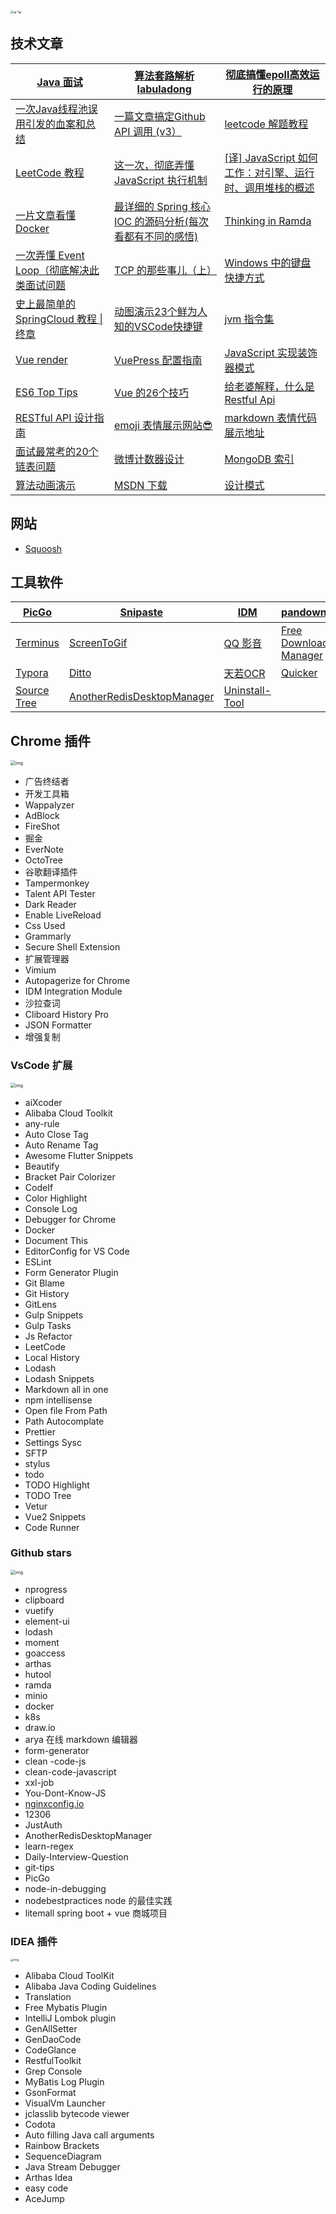 <img src="../.vuepress/public/20200410485928_qnlWFY.jpg" alt="æ·³æ´" style="zoom: 33%;" />

## 技术文章

| [Java 面试](https://segmentfault.com/a/1190000016172470)     | [算法套路解析 labuladong](https://labuladong.gitbook.io)     | [彻底搞懂epoll高效运行的原理](https://www.jianshu.com/p/31cdfd6f5a48) |
| ------------------------------------------------------------ | ------------------------------------------------------------ | ------------------------------------------------------------ |
| [一次Java线程池误用引发的血案和总结](https://blog.csdn.net/jiankunking/article/details/79253053) | [一篇文章搞定Github API 调用 (v3）](https://segmentfault.com/a/1190000015144126) | [leetcode 解题教程](http://lucifer.ren/leetcode/)            |
| [LeetCode 教程](https://liweiwei1419.gitee.io/leetcode-algo/) | [ 这一次，彻底弄懂 JavaScript 执行机制](https://juejin.im/post/59e85eebf265da430d571f89) | [[译] JavaScript 如何工作：对引擎、运行时、调用堆栈的概述](https://juejin.im/post/5a05b4576fb9a04519690d42) |
| [一片文章看懂 Docker](https://zhuanlan.zhihu.com/p/53260098?utm_source=wechat_session&utm_medium=social&utm_oi=794623637738123264) | [最详细的 Spring 核心 IOC 的源码分析(每次看都有不同的感悟)](https://blog.csdn.net/nuomizhende45/article/details/81158383) | [Thinking in Ramda](https://zhuanlan.zhihu.com/p/27473549)   |
| [一次弄懂 Event Loop（彻底解决此类面试问题](https://juejin.im/post/5c3d8956e51d4511dc72c200) | [TCP 的那些事儿（上）](https://coolshell.cn/articles/11564.html) | [Windows 中的键盘快捷方式](https://support.microsoft.com/zh-cn/help/12445/windows-keyboard-shortcuts) |
| [史上最简单的 SpringCloud 教程 \| 终章](https://blog.csdn.net/forezp/article/details/70148833/) | [动图演示23个鲜为人知的VSCode快捷键](https://juejin.im/post/5e2024485188254df874102b) | [jvm 指令集](https://en.wikipedia.org/wiki/Java_bytecode_instruction_listings) |
| [Vue render](https://www.jianshu.com/p/7508d2a114d3)         | [VuePress 配置指南](https://segmentfault.com/a/1190000017953711) | [JavaScript 实现装饰器模式](https://www.cnblogs.com/coolslider/p/8459729.html) |
| [ES6 Top Tips](https://gitee.com/-/ide/project/xiaoxiunique/atom-blog/edit/master/-/README.md) | [Vue 的26个技巧](https://michaelnthiessen.com/26-time-saving-tips/) | [给老婆解释，什么是Restful Api](https://zhuanlan.zhihu.com/p/30396391) |
| [RESTful API 设计指南](http://www.ruanyifeng.com/blog/2014/05/restful_api.html) | [emoji 表情展示网站😎](https://getemoji.com/)                 | [markdown 表情代码展示地址](https://www.webfx.com/tools/emoji-cheat-sheet/) |
| [面试最常考的20个链表问题](https://www.geeksforgeeks.org/top-20-linked-list-interview-question/) | [微博计数器设计](https://blog.cydu.net/weidesign/2012/09/09/weibo-counter-service-design-2/) | [MongoDB 索引](https://zhuanlan.zhihu.com/p/77971681)        |
| [算法动画演示](https://visualgo.net/zh)                      | [MSDN 下载](https://msdn.itellyou.cn/)                       | [设计模式](https://refactoringguru.cn/)                      |



## 网站

- [Squoosh](https://squoosh.app/)

## 工具软件

| [PicGo](https://github.com/Molunerfinn/PicGo)                | [Snipaste](https://zh.snipaste.com/)                         | [IDM](https://www.internetdownloadmanager.com/)              | [pandownload](pandownload.com)                               | [火柴](http://huochaipro.com/)                               |
| ------------------------------------------------------------ | ------------------------------------------------------------ | ------------------------------------------------------------ | ------------------------------------------------------------ | ------------------------------------------------------------ |
| [Terminus](https://github.com/Eugeny/terminus/releases/tag/v1.0.77) | [ScreenToGif](https://www.screentogif.com/?l=zh_cn)          | [QQ 影音](http://player.qq.com/)                             | [Free Download Manager](https://www.freedownloadmanager.org/zh/) | [Teamviewer](https://www.teamviewer.cn/cn/?pid=google.tv.teamviewer_exact.s.cn&gclid=Cj0KCQjw_r3nBRDxARIsAJljleE_tA4zSLrXlKrM7044Whu4T7O1X9HViDMCYvR3_duf7CuYmh3Rx6oaAvR1EALw_wcB) |
| [Typora](https://www.typora.io/#windows)                     | [Ditto](https://ditto-cp.sourceforge.io/)                    | [天若OCR](https://tianruoocr.cn/server/index.php)            | [Quicker](https://getquicker.net/)                           | [Seer](http://www.1218.io/seer.html)                         |
| [Source Tree](https://www.sourcetreeapp.com/)                | [AnotherRedisDesktopManager](https://github.com/qishibo/AnotherRedisDesktopManager/releases) | [Uninstall-Tool](https://www.3987.com/xiazai/1/17/1043.html) |                                                              |                                                              |

## Chrome 插件

<img src="../.vuepress/public/fe82edfd-c2db-441e-848b-1929ca833967-3417312.jpg" alt="img" style="zoom:50%;" />

- 广告终结者
- 开发工具箱
- Wappalyzer
- AdBlock
- FireShot
- 掘金
- EverNote
- OctoTree
- 谷歌翻译插件
- Tampermonkey
- Talent API Tester
- Dark Reader
- Enable LiveReload
- Css Used
- Grammarly
- Secure Shell Extension 
- 扩展管理器
- Vimium
- Autopagerize for Chrome
- IDM Integration Module
- 沙拉查词
- Cliboard History Pro
- JSON Formatter
- 增强复制



### VsCode 扩展

<img src="../.vuepress/public/0a225895-9544-44c2-8510-232e691ddc5b-3417312.jpg" alt="img" style="zoom:50%;" />

- aiXcoder
- Alibaba Cloud Toolkit
- any-rule
- Auto Close Tag
- Auto Rename Tag
- Awesome Flutter Snippets
- Beautify
- Bracket Pair Colorizer
- CodeIf
- Color Highlight
- Console Log
- Debugger for Chrome
- Docker
- Document This
- EditorConfig for VS Code
- ESLint
- Form Generator Plugin
- Git Blame
- Git History
- GitLens
- Gulp Snippets
- Gulp Tasks
- Js Refactor
- LeetCode
- Local History
- Lodash
- Lodash Snippets
- Markdown all in one
- npm intellisense
- Open file From Path
- Path Autocomplate
- Prettier
- Settings Sysc
- SFTP
- stylus
- todo
- TODO Highlight
- TODO Tree
- Vetur
- Vue2 Snippets
- Code Runner



### Github stars

<img src="../.vuepress/public/c99cbc22-da3f-40f1-b2e2-4eef62557465-3417312.jpg" alt="img" style="zoom:50%;" />

- nprogress
- clipboard
- vuetify
- element-ui
- lodash
- moment
- goaccess
- arthas
- hutool
- ramda
- minio
- docker
- k8s
- draw.io
- arya 在线 markdown 编辑器
- form-generator
- clean -code-js
- clean-code-javascript
- xxl-job
- You-Dont-Know-JS
- [nginxconfig.io](http://nginxconfig.io/)
- 12306
- JustAuth
- AnotherRedisDesktopManager
- learn-regex
- Daily-Interview-Question
- git-tips
- PicGo
- node-in-debugging
- nodebestpractices
  node 的最佳实践
-  litemall
  spring boot + vue 商城项目



### IDEA 插件

<img src="../.vuepress/public/4ff32078-2790-4839-9f0d-e989ef85fdcd-3417312.jpg" alt="img" style="zoom: 33%;" />

- Alibaba Cloud ToolKit
- Alibaba Java Coding Guidelines
- Translation
- Free Mybatis Plugin
- IntelliJ Lombok plugin
- GenAllSetter
- GenDaoCode
- CodeGlance
- RestfulToolkit
- Grep Console
- MyBatis Log Plugin
- GsonFormat
- VisualVm Launcher
- jclasslib bytecode viewer
- Codota
- Auto filling Java call arguments
- Rainbow Brackets
- SequenceDiagram
- Java Stream Debugger
- Arthas Idea
- easy code
- AceJump